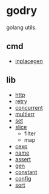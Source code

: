 # godry

golang utils.

## cmd

- [inplacegen](./cmd/inplacegen/README.md)

## lib

- [http](./http/README.md)
- [retry](./retry/README.md)
- [concurrent](./concurrent/README.md)
- [multierr](./multierr/README.md)
- [set](./set/README.md)
- [slice](./slice/README.md)
    + filter
    + map
- [cexp](./cexp/README.md)
- [name](./name/README.md)
- [assert](./assert/README.md)
- [gen](./gen/README.md)
- [constant](./constant/README.md)
- [config](./config/README.md)
- [sort](./sort/README.md)
